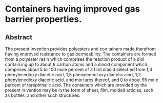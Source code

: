 # Containers having improved gas barrier properties.

## Abstract
The present invention provides polyesters and con tainers made therefrom having improved resistance to gas permeability. The containers are formed from a polyester resin which comprises the reaction product of a diol contain ing up to about 8 carbon atoms and a diacid component which comprises about 5 to 100 mole percent of a first diacid select ed from 1,4 phenylenedioxy diacetic acid, 1,3 phenylenedi oxy diacetic acid, 1,2 phenylenedioxy diacetic acid, and mix tures thereof, and 0 to about 95 mole percent of terephthalic acid. The containers which are provided by the present in vention may be in the form of sheet, film, molded articles, such as bottles, and other such structures.